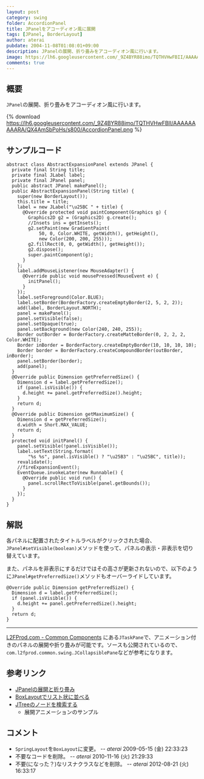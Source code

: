 ```yaml
---
layout: post
category: swing
folder: AccordionPanel
title: JPanelをアコーディオン風に展開
tags: [JPanel, BorderLayout]
author: aterai
pubdate: 2004-11-08T01:08:01+09:00
description: JPanelの展開、折り畳みをアコーディオン風に行います。
image: https://lh6.googleusercontent.com/_9Z4BYR88imo/TQTHVHwFBII/AAAAAAAAARA/QX4AmSbPoHs/s800/AccordionPanel.png
comments: true
---
```

## 概要
`JPanel`の展開、折り畳みをアコーディオン風に行います。

{% download https://lh6.googleusercontent.com/_9Z4BYR88imo/TQTHVHwFBII/AAAAAAAAARA/QX4AmSbPoHs/s800/AccordionPanel.png %}

## サンプルコード
<pre class="prettyprint"><code>abstract class AbstractExpansionPanel extends JPanel {
  private final String title;
  private final JLabel label;
  private final JPanel panel;
  public abstract JPanel makePanel();
  public AbstractExpansionPanel(String title) {
    super(new BorderLayout());
    this.title = title;
    label = new JLabel("\u25BC " + title) {
      @Override protected void paintComponent(Graphics g) {
        Graphics2D g2 = (Graphics2D) g.create();
        //Insets ins = getInsets();
        g2.setPaint(new GradientPaint(
            50, 0, Color.WHITE, getWidth(), getHeight(),
            new Color(200, 200, 255)));
        g2.fillRect(0, 0, getWidth(), getHeight());
        g2.dispose();
        super.paintComponent(g);
      }
    };
    label.addMouseListener(new MouseAdapter() {
      @Override public void mousePressed(MouseEvent e) {
        initPanel();
      }
    });
    label.setForeground(Color.BLUE);
    label.setBorder(BorderFactory.createEmptyBorder(2, 5, 2, 2));
    add(label, BorderLayout.NORTH);
    panel = makePanel();
    panel.setVisible(false);
    panel.setOpaque(true);
    panel.setBackground(new Color(240, 240, 255));
    Border outBorder = BorderFactory.createMatteBorder(0, 2, 2, 2, Color.WHITE);
    Border inBorder = BorderFactory.createEmptyBorder(10, 10, 10, 10);
    Border border = BorderFactory.createCompoundBorder(outBorder, inBorder);
    panel.setBorder(border);
    add(panel);
  }
  @Override public Dimension getPreferredSize() {
    Dimension d = label.getPreferredSize();
    if (panel.isVisible()) {
      d.height += panel.getPreferredSize().height;
    }
    return d;
  }
  @Override public Dimension getMaximumSize() {
    Dimension d = getPreferredSize();
    d.width = Short.MAX_VALUE;
    return d;
  }
  protected void initPanel() {
    panel.setVisible(!panel.isVisible());
    label.setText(String.format(
        "%s %s", panel.isVisible() ? "\u25B3" : "\u25BC", title));
    revalidate();
    //fireExpansionEvent();
    EventQueue.invokeLater(new Runnable() {
      @Override public void run() {
        panel.scrollRectToVisible(panel.getBounds());
      }
    });
  }
}
</code></pre>

## 解説
各パネルに配置されたタイトルラベルがクリックされた場合、`JPanel#setVisible(boolean)`メソッドを使って、パネルの表示・非表示を切り替えています。

また、パネルを非表示にするだけではその高さが更新されないので、以下のように`JPanel#getPreferredSize()`メソッドもオーバーライドしています。

<pre class="prettyprint"><code>@Override public Dimension getPreferredSize() {
  Dimension d = label.getPreferredSize();
  if (panel.isVisible()) {
    d.height += panel.getPreferredSize().height;
  }
  return d;
}
</code></pre>

- - - -
[L2FProd.com - Common Components](http://common.l2fprod.com/) にある`JTaskPane`で、アニメーション付きのパネルの展開や折り畳みが可能です。ソースも公開されているので、`com.l2fprod.common.swing.JCollapsiblePane`などが参考になります。

## 参考リンク
- [JPanelの展開と折り畳み](https://ateraimemo.com/Swing/ExpandablePanel.html)
- [BoxLayoutでリスト状に並べる](https://ateraimemo.com/Swing/ComponentList.html)
- [JTreeのノードを検索する](https://ateraimemo.com/Swing/SearchBox.html)
    - 展開アニメーションのサンプル

<!-- dummy comment line for breaking list -->

## コメント
- `SpringLayout`を`BoxLayout`に変更。 -- *aterai* 2009-05-15 (金) 22:33:23
- 不要なコードを削除。 -- *aterai* 2010-11-16 (火) 21:29:33
- 不要(になった？)なリスナクラスなどを削除。 -- *aterai* 2012-08-21 (火) 16:33:17

<!-- dummy comment line for breaking list -->
